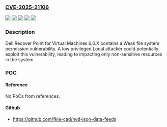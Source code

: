 ### [CVE-2025-21106](https://cve.mitre.org/cgi-bin/cvename.cgi?name=CVE-2025-21106)
![](https://img.shields.io/static/v1?label=Product&message=RecoverPoint%20for%20VMs&color=blue)
![](https://img.shields.io/static/v1?label=Version&message=6.0%20SP1%20&color=brightgreen)
![](https://img.shields.io/static/v1?label=Version&message=6.0%20SP1%20P1%20&color=brightgreen)
![](https://img.shields.io/static/v1?label=Version&message=6.0%20SP1%20P2%20&color=brightgreen)
![](https://img.shields.io/static/v1?label=Vulnerability&message=CWE-276%3A%20Incorrect%20Default%20Permissions&color=brightgreen)

### Description

Dell Recover Point for Virtual Machines 6.0.X contains a Weak file system permission vulnerability. A low privileged Local attacker could potentially exploit this vulnerability, leading to impacting only non-sensitive resources in the system.

### POC

#### Reference
No PoCs from references.

#### Github
- https://github.com/fkie-cad/nvd-json-data-feeds

